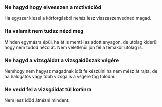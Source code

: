 

### Ne hagyd hogy elvesszen a motivációd

Ha egyszer kiesel a körforgásból nehéz lesz visszaszenvedned magad.

### Ha valamit nem tudsz nézd meg

Minden egymásra épül, ha át is mentél az adott anyagon, de utólag kiderül hogy nem tudod nézd át. Nem véletlenül jön fel a témakör utólag is.

### Ne hagyd a vizsgáidat a vizsgaidőszak végére

Nemhogy nem hagysz magadnak időt felkészülni ha nem mész át rajta, de ha halogatós vagy több vizsga is a végére fog tolódni.

### Ne vedd fel a vizsgáidat túl koránra

Nem lesz időd átnézni mindent.